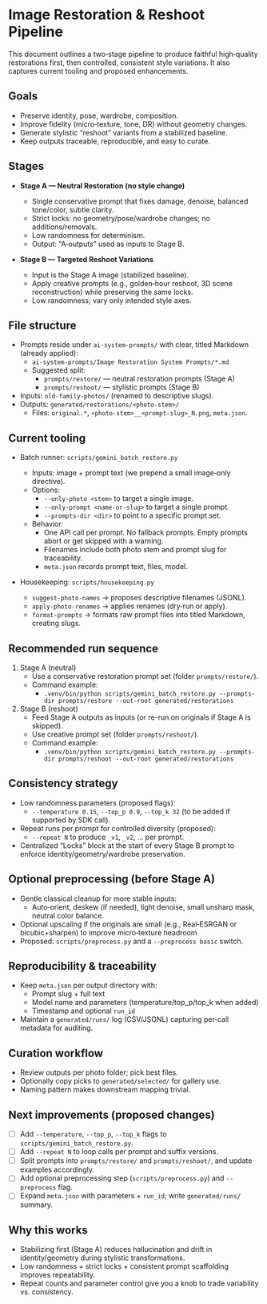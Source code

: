 # Image Restoration & Reshoot Pipeline

This document outlines a two‑stage pipeline to produce faithful high‑quality restorations first, then controlled, consistent style variations. It also captures current tooling and proposed enhancements.

## Goals

- Preserve identity, pose, wardrobe, composition.
- Improve fidelity (micro‑texture, tone, DR) without geometry changes.
- Generate stylistic “reshoot” variants from a stabilized baseline.
- Keep outputs traceable, reproducible, and easy to curate.

## Stages

- **Stage A — Neutral Restoration (no style change)**
  - Single conservative prompt that fixes damage, denoise, balanced tone/color, subtle clarity.
  - Strict locks: no geometry/pose/wardrobe changes; no additions/removals.
  - Low randomness for determinism.
  - Output: “A‑outputs” used as inputs to Stage B.

- **Stage B — Targeted Reshoot Variations**
  - Input is the Stage A image (stabilized baseline).
  - Apply creative prompts (e.g., golden‑hour reshoot, 3D scene reconstruction) while preserving the same locks.
  - Low randomness; vary only intended style axes.

## File structure

- Prompts reside under `ai-system-prompts/` with clear, titled Markdown (already applied):
  - `ai-system-prompts/Image Restoration System Prompts/*.md`
  - Suggested split:
    - `prompts/restore/` — neutral restoration prompts (Stage A)
    - `prompts/reshoot/` — stylistic prompts (Stage B)
- Inputs: `old-family-photos/` (renamed to descriptive slugs).
- Outputs: `generated/restorations/<photo-stem>/`
  - Files: `original.*`, `<photo-stem>__<prompt-slug>_N.png`, `meta.json`.

## Current tooling

- Batch runner: `scripts/gemini_batch_restore.py`
  - Inputs: image + prompt text (we prepend a small image‑only directive).
  - Options:
    - `--only-photo <stem>` to target a single image.
    - `--only-prompt <name-or-slug>` to target a single prompt.
    - `--prompts-dir <dir>` to point to a specific prompt set.
  - Behavior:
    - One API call per prompt. No fallback prompts. Empty prompts abort or get skipped with a warning.
    - Filenames include both photo stem and prompt slug for traceability.
    - `meta.json` records prompt text, files, model.

- Housekeeping: `scripts/housekeeping.py`
  - `suggest-photo-names` → proposes descriptive filenames (JSONL).
  - `apply-photo-renames` → applies renames (dry‑run or apply).
  - `format-prompts` → formats raw prompt files into titled Markdown, creating slugs.

## Recommended run sequence

1. Stage A (neutral)
   - Use a conservative restoration prompt set (folder `prompts/restore/`).
   - Command example:
     - `.venv/bin/python scripts/gemini_batch_restore.py --prompts-dir prompts/restore --out-root generated/restorations`
2. Stage B (reshoot)
   - Feed Stage A outputs as inputs (or re-run on originals if Stage A is skipped).
   - Use creative prompt set (folder `prompts/reshoot/`).
   - Command example:
     - `.venv/bin/python scripts/gemini_batch_restore.py --prompts-dir prompts/reshoot --out-root generated/restorations`

## Consistency strategy

- Low randomness parameters (proposed flags):
  - `--temperature 0.15`, `--top_p 0.9`, `--top_k 32` (to be added if supported by SDK call).
- Repeat runs per prompt for controlled diversity (proposed):
  - `--repeat N` to produce `_v1`, `_v2`, … per prompt.
- Centralized “Locks” block at the start of every Stage B prompt to enforce identity/geometry/wardrobe preservation.

## Optional preprocessing (before Stage A)

- Gentle classical cleanup for more stable inputs:
  - Auto‑orient, deskew (if needed), light denoise, small unsharp mask, neutral color balance.
- Optional upscaling if the originals are small (e.g., Real‑ESRGAN or bicubic+sharpen) to improve micro‑texture headroom.
- Proposed: `scripts/preprocess.py` and a `--preprocess basic` switch.

## Reproducibility & traceability

- Keep `meta.json` per output directory with:
  - Prompt slug + full text
  - Model name and parameters (temperature/top_p/top_k when added)
  - Timestamp and optional `run_id`
- Maintain a `generated/runs/` log (CSV/JSONL) capturing per‑call metadata for auditing.

## Curation workflow

- Review outputs per photo folder; pick best files.
- Optionally copy picks to `generated/selected/` for gallery use.
- Naming pattern makes downstream mapping trivial.

## Next improvements (proposed changes)

- [ ] Add `--temperature`, `--top_p`, `--top_k` flags to `scripts/gemini_batch_restore.py`.
- [ ] Add `--repeat N` to loop calls per prompt and suffix versions.
- [ ] Split prompts into `prompts/restore/` and `prompts/reshoot/`, and update examples accordingly.
- [ ] Add optional preprocessing step (`scripts/preprocess.py`) and `--preprocess` flag.
- [ ] Expand `meta.json` with parameters + `run_id`; write `generated/runs/` summary.

## Why this works

- Stabilizing first (Stage A) reduces hallucination and drift in identity/geometry during stylistic transformations.
- Low randomness + strict locks + consistent prompt scaffolding improves repeatability.
- Repeat counts and parameter control give you a knob to trade variability vs. consistency.
